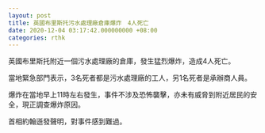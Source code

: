 ```yaml
---
layout: post
title: 英國布里斯托污水處理廠倉庫爆炸　4人死亡
date: 2020-12-04 03:17:42.000000000 +08:00
categories: rthk
---
```


英國布里斯托附近一個污水處理廠的倉庫，發生猛烈爆炸，造成4人死亡。

當地緊急部門表示，3名死者都是污水處理廠的工人，另1名死者是承辦商人員。

爆炸在當地早上11時左右發生，事件不涉及恐怖襲擊，亦未有威脅到附近居民的安全，現正調查爆炸原因。

首相約翰遜發聲明，對事件感到難過。
